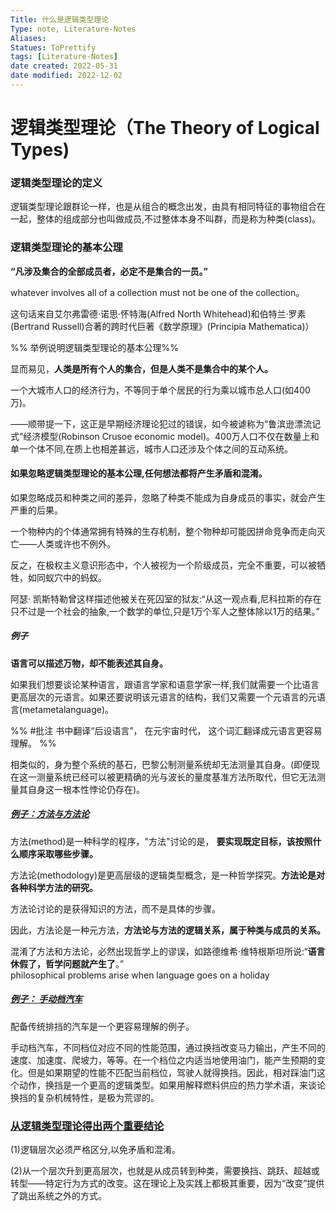 ```yaml
---
Title: 什么是逻辑类型理论 
Type: note, Literature-Notes 
Aliases: 
Statues: ToPrettify 
tags: [Literature-Notes]
date created: 2022-05-31
date modified: 2022-12-02
---
```


# 逻辑类型理论（The Theory of Logical Types)

### 逻辑类型理论的定义

逻辑类型理论跟群论一样，也是从组合的概念出发，由具有相同特征的事物组合在一起，整体的组成部分也叫做成员,不过整体本身不叫群，而是称为种类(class)。  
[](marginnote3app://note/BC4F1E7D-CE62-49BD-83E0-EE4F7280042F)

### 逻辑类型理论的基本公理

**“凡涉及集合的全部成员者，必定不是集合的一员。”**

whatever involves all of a collection must not be one of the collection。

这句话来自艾尔弗雷德·诺思·怀特海(Alfred North Whitehead)和伯特兰·罗素(Bertrand Russell)合著的跨时代巨著《数学原理》(Principia Mathematica)）

[](marginnote3app://note/75A63A69-D63C-48EA-9233-01D2B0259832)

%% 举例说明逻辑类型理论的基本公理%%

显而易见，**人类是所有个人的集合，但是人类不是集合中的某个人。**

一个大城市人口的经济行为，不等同于单个居民的行为乘以城市总人口(如400万)。

——顺带提一下，这正是早期经济理论犯过的错误，如今被谑称为“鲁滨逊漂流记式”经济模型(Robinson Crusoe economic model)。400万人口不仅在数量上和单一个体不同,在质上也相差甚远，城市人口还涉及个体之间的互动系统。  
[](marginnote3app://note/1CB8F88E-2439-4326-9B42-11BFAA40CA88)

#### 如果忽略逻辑类型理论的基本公理,任何想法都将产生矛盾和混淆。

如果忽略成员和种类之间的差异，忽略了种类不能成为自身成员的事实，就会产生严重的后果。

一个物种内的个体通常拥有特殊的生存机制，整个物种却可能因拼命竞争而走向灭亡——人类或许也不例外。

反之，在极权主义意识形态中，个人被视为一个阶级成员，完全不重要，可以被牺牲，如同蚁穴中的蚂蚁。

阿瑟· 凯斯特勒曾这样描述他被关在死囚室的狱友:“从这一观点看,尼科拉斯的存在只不过是一个社会的抽象,一个数学的单位,只是1万个军人之整体除以1万的结果。”

##### 例子

**语言可以描述万物，却不能表述其自身。**

如果我们想要谈论某种语言，跟语言学家和语意学家一样,我们就需要一个比语言更高层次的元语言。如果还要说明该元语言的结构，我们又需要一个元语言的元语言(metametalanguage)。  
[](marginnote3app://note/A92290F7-E55D-4AE0-AB2A-35F8A75816F9)

%%
#批注 书中翻译“后设语言”， 在元宇宙时代， 这个词汇翻译成元语言更容易理解。
%%

相类似的，身为整个系统的基石，巴黎公制测量系统却无法测量其自身。(即便现在这一测量系统已经可以被更精确的光与波长的量度基准方法所取代，但它无法测量其自身这一根本性悖论仍存在)。

##### [例子：方法与方法论](marginnote3app://note/96030BF9-6E66-4EC7-83EE-DF84D6A4B3E9)

方法(method)是一种科学的程序，"方法"讨论的是， **要实现既定目标，该按照什么顺序采取哪些步骤。**

方法论(methodology)是更高层级的逻辑类型概念，是一种哲学探究。**方法论是对各种科学方法的研究。**

方法论讨论的是获得知识的方法，而不是具体的步骤。

因此，方法论是一种元方法，**方法论与方法的逻辑关系，属于种类与成员的关系。**

混淆了方法和方法论，必然出现哲学上的谬误，如路德维希·维特根斯坦所说:“**语言休假了，哲学问题就产生了**。”  
philosophical problems arise when language goes on a holiday

##### [例子： 手动档汽车](marginnote3app://note/32E32361-38B5-491E-B420-19B0FBE86CD0)

配备传统排挡的汽车是一个更容易理解的例子。

手动档汽车，不同档位对应不同的性能范围，通过换挡改变马力输出，产生不同的速度、加速度、爬坡力，等等。在一个档位之内适当地使用油门，能产生预期的变化。但是如果期望的性能不匹配当前档位，驾驶人就得换挡。因此，相对踩油门这个动作，换挡是一个更高的逻辑类型。如果用解释燃料供应的热力学术语，来谈论换挡的复杂机械特性，是极为荒谬的。

### [从逻辑类型理论得出两个重要结论](marginnote3app://note/56258A77-0746-47D3-8DA3-2A33271F59BF)

(1)逻辑层次必须严格区分,以免矛盾和混淆。

(2)从一个层次升到更高层次，也就是从成员转到种类，需要换挡、跳跃、超越或转型——特定行为方式的改变。这在理论上及实践上都极其重要，因为“改变”提供了跳出系统之外的方式。

### 